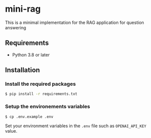 # mini-rag

This is a minimal implementation for the RAG application for question answering

## Requirements

- Python 3.8 or later

## Installation

### Install the required packages
```bash
$ pip install -r requirements.txt
```

### Setup the environements variables
```bash
$ cp .env.example .env
```

Set your environment variables in the `.env` file such as `OPENAI_API_KEY` value.